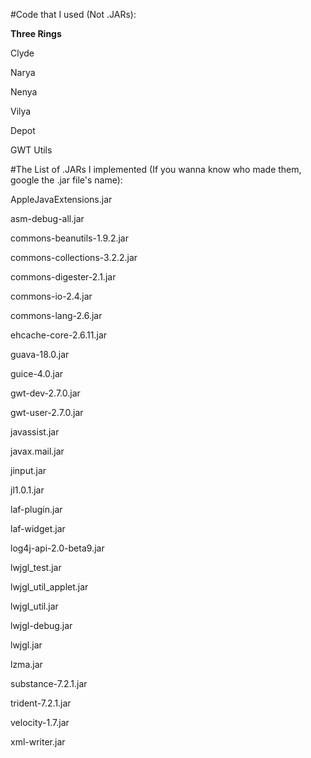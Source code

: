 #Code that I used (Not .JARs):

**Three Rings**

Clyde

Narya

Nenya

Vilya

Depot

GWT Utils


#The List of .JARs I implemented (If you wanna know who made them, google the .jar file's name):

AppleJavaExtensions.jar

asm-debug-all.jar

commons-beanutils-1.9.2.jar

commons-collections-3.2.2.jar

commons-digester-2.1.jar

commons-io-2.4.jar

commons-lang-2.6.jar

ehcache-core-2.6.11.jar

guava-18.0.jar

guice-4.0.jar

gwt-dev-2.7.0.jar

gwt-user-2.7.0.jar

javassist.jar

javax.mail.jar

jinput.jar

jl1.0.1.jar

laf-plugin.jar

laf-widget.jar

log4j-api-2.0-beta9.jar

lwjgl_test.jar

lwjgl_util_applet.jar

lwjgl_util.jar

lwjgl-debug.jar

lwjgl.jar

lzma.jar

substance-7.2.1.jar

trident-7.2.1.jar

velocity-1.7.jar

xml-writer.jar


